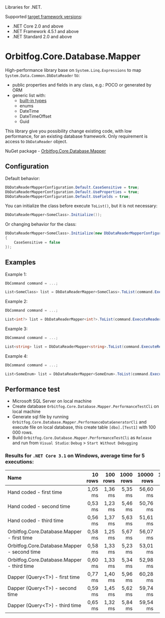 Libraries for .NET.

Supported [target framework versions](https://docs.microsoft.com/en-us/dotnet/standard/frameworks):
* .NET Core 2.0 and above
* .NET Framework 4.5.1 and above
* .NET Standard 2.0 and above

# Orbitfog.Core.Database.Mapper

High-performance library base on `System.Linq.Expressions` to map `System.Data.Common.DbDataReader` to:
* public properties and fields in any class, e.g.: POCO or generated by ORM
* generic list with:
    * [built-in types](https://docs.microsoft.com/en-us/dotnet/csharp/language-reference/builtin-types/built-in-types)
    * enums
    * DateTime
    * DateTimeOffset
    * Guid

This library give you possibility change existing code, with low performance, for an existing database framework. Only requirement is access to `DbDataReader` object.

NuGet package - [Orbitfog.Core.Database.Mapper](https://www.nuget.org/packages/Orbitfog.Core.Database.Mapper)

## Configuration

Default behavior:
```cs
DbDataReaderMapperConfiguration.Default.CaseSensitive = true;
DbDataReaderMapperConfiguration.Default.UseProperties = true;
DbDataReaderMapperConfiguration.Default.UseFields = true;
```

You can initialize the class before execute `ToList()`, but it is not necessary:
```cs
DbDataReaderMapper<SomeClass>.Initialize());
```

Or changing behavior for the class:
```cs
DbDataReaderMapper<SomeClass>.Initialize(new DbDataReaderMapperConfiguration()
{
    CaseSensitive = false
});
```


## Examples

Example 1:
```cs
DbCommand command = ...;
```
```cs
List<SomeClass> list = DbDataReaderMapper<SomeClass>.ToList(command.ExecuteReader());
```

Example 2:
```cs
DbCommand command = ...;
```
```cs
List<int?> list = DbDataReaderMapper<int?>.ToList(command.ExecuteReader());
```

Example 3:
```cs
DbCommand command = ...;
```
```cs
List<string> list = DbDataReaderMapper<string>.ToList(command.ExecuteReader());
```

Example 4:
```cs
DbCommand command = ...;
```
```cs
List<SomeEnum> list = DbDataReaderMapper<SomeEnum>.ToList(command.ExecuteReader());
```

## Performance test

* Microsoft SQL Server on local machine
* Create database `Orbitfog.Core.Database.Mapper.PerformanceTestCli` on local machine
* Generate sql file by running `Orbitfog.Core.Database.Mapper.PerformanceDataGeneratorCli` and execute file on local database, this create table `[dbo].[Test1]` with 100 000 rows.
* Build `Orbitfog.Core.Database.Mapper.PerformanceTestCli` as `Release` and run from `Visual Studio`: `Debug` > `Start Without Debugging`

### Results for `.NET Core 3.1` on Windows, average time for 5 executions:

| Name | 10 rows | 100 rows | 1000 rows | 10000 rows | 100000 rows |
|:----|----:|----:|----:|----:|----:|
| Hand coded - first time | 1,05 ms | 1,36 ms | 5,35 ms  | 56,60 ms | 559,28 ms |
| Hand coded - second time | 0,53 ms | 1,23 ms | 5,46 ms  | 50,76 ms | 573,83 ms |
| Hand coded - third time | 0,56 ms | 1,37 ms | 5,63 ms  | 51,61 ms | 567,64 ms |
| Orbitfog.Core.Database.Mapper - first time | 0,58 ms | 1,25 ms | 5,67 ms  | 56,07 ms | 576,55 ms |
| Orbitfog.Core.Database.Mapper - second time | 0,58 ms | 1,33 ms | 5,23 ms  | 53,01 ms | 588,47 ms |
| Orbitfog.Core.Database.Mapper - third time | 0,60 ms | 1,33 ms | 5,34 ms  | 52,98 ms | 570,83 ms |
| Dapper (Query&lt;T&gt;) - first time | 0,77 ms | 1,40 ms | 5,96 ms  | 60,28 ms | 664,88 ms |
| Dapper (Query&lt;T&gt;) - second time | 0,59 ms | 1,45 ms | 5,62 ms  | 59,74 ms | 667,55 ms |
| Dapper (Query&lt;T&gt;) - third time | 0,65 ms | 1,32 ms | 5,84 ms  | 59,54 ms | 660,10 ms |
